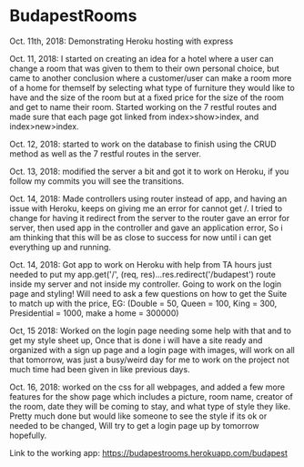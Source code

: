 # BudapestRooms
Oct. 11th, 2018: Demonstrating Heroku hosting with express

Oct. 11, 2018: I started on creating an idea for a hotel where a user can change a room that was given to them to their own personal choice, but came to another conclusion where a customer/user can make a room more of a home for themself by selecting what type of furniture they would like to have and the size of the room but at a fixed price for the size of the room and get to name their room. Started working on the 7 restful routes and made sure that each page got linked from index>show>index, and index>new>index.

Oct. 12, 2018: started to work on the database to finish using the CRUD method as well as the 7 restful routes in the server.

Oct. 13, 2018: modified the server a bit and got it to work on Heroku, if you follow my commits you will see the transitions.

Oct. 14, 2018: Made controllers using router instead of app, and having an issue with Heroku, keeps on giving me an error for cannot get /. I tried to change for having it redirect from the server to the router gave an error for server, then used app in the controller and gave an application error, So i am thinking that this will be as close to success for now until i can get everything up and running.

Oct. 14, 2018: Got app to work on Heroku with help from TA hours just needed to put my app.get('/', (req, res)...res.redirect('/budapest') route inside my server and not inside my controller. Going to work on the login page and styling! Will need to ask a few questions on how to get the Suite to match up with the price, EG: (Double = 50, Queen = 100, King = 300, Presidential = 1000, make a home = 300000)

Oct, 15 2018: Worked on the login page needing some help with that and to get my style sheet up, Once that is done i will have a site ready and organized with a sign up page and a login page with images, will work on all that tomorrow, was just a busy/weird day for me to work on the project not much time had been given in like previous days.

Oct. 16, 2018: worked on the css for all webpages, and added a few more features for the show page which includes a picture, room name, creator of the room, date they will be coming to stay, and what type of style they like. Pretty much done but would like someone to see the style if its ok or needed to be changed, Will try to get a login page up by tomorrow hopefully.  

Link to the working app: https://budapestrooms.herokuapp.com/budapest

